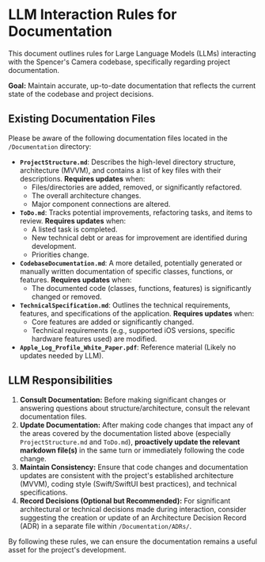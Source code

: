 # LLM Interaction Rules for Documentation

This document outlines rules for Large Language Models (LLMs) interacting with the Spencer's Camera codebase, specifically regarding project documentation.

**Goal:** Maintain accurate, up-to-date documentation that reflects the current state of the codebase and project decisions.

## Existing Documentation Files

Please be aware of the following documentation files located in the `/Documentation` directory:

*   **`ProjectStructure.md`**: Describes the high-level directory structure, architecture (MVVM), and contains a list of key files with their descriptions. **Requires updates** when:
    *   Files/directories are added, removed, or significantly refactored.
    *   The overall architecture changes.
    *   Major component connections are altered.
*   **`ToDo.md`**: Tracks potential improvements, refactoring tasks, and items to review. **Requires updates** when:
    *   A listed task is completed.
    *   New technical debt or areas for improvement are identified during development.
    *   Priorities change.
*   **`CodebaseDocumentation.md`**: A more detailed, potentially generated or manually written documentation of specific classes, functions, or features. **Requires updates** when:
    *   The documented code (classes, functions, features) is significantly changed or removed.
*   **`TechnicalSpecification.md`**: Outlines the technical requirements, features, and specifications of the application. **Requires updates** when:
    *   Core features are added or significantly changed.
    *   Technical requirements (e.g., supported iOS versions, specific hardware features used) are modified.
*   **`Apple_Log_Profile_White_Paper.pdf`**: Reference material (Likely no updates needed by LLM).

## LLM Responsibilities

1.  **Consult Documentation:** Before making significant changes or answering questions about structure/architecture, consult the relevant documentation files.
2.  **Update Documentation:** After making code changes that impact any of the areas covered by the documentation listed above (especially `ProjectStructure.md` and `ToDo.md`), **proactively update the relevant markdown file(s)** in the same turn or immediately following the code change.
3.  **Maintain Consistency:** Ensure that code changes and documentation updates are consistent with the project's established architecture (MVVM), coding style (Swift/SwiftUI best practices), and technical specifications.
4.  **Record Decisions (Optional but Recommended):** For significant architectural or technical decisions made during interaction, consider suggesting the creation or update of an Architecture Decision Record (ADR) in a separate file within `/Documentation/ADRs/`.

By following these rules, we can ensure the documentation remains a useful asset for the project's development. 